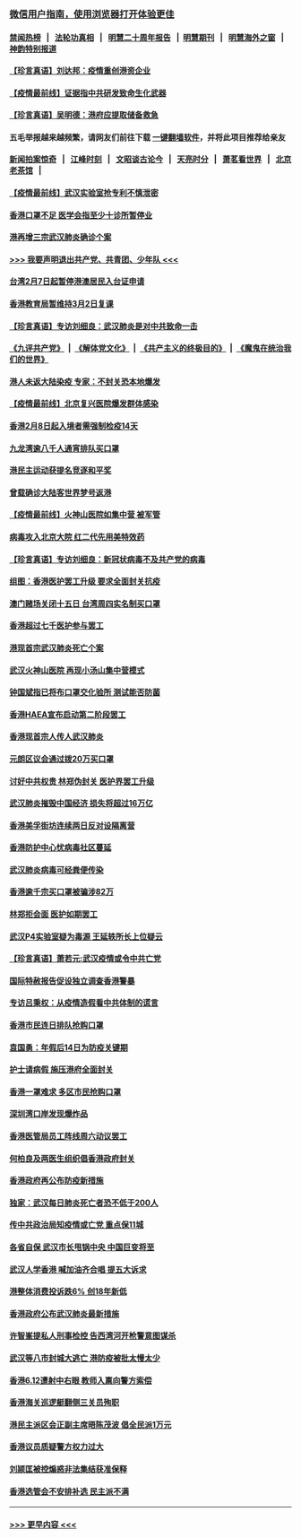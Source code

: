### [微信用户指南，使用浏览器打开体验更佳](https://github.com/gfw-breaker/banned-news1/blob/master/indexes/wechat-guide.md?t=0)
#### [禁闻热榜](热点新闻.md?t=0)  &nbsp;&nbsp;|&nbsp;&nbsp; [法轮功真相](https://github.com/gfw-breaker/truth/blob/master/README.md?t=0) &nbsp;&nbsp;|&nbsp;&nbsp; [明慧二十周年报告](https://github.com/gfw-breaker/mh-reports/blob/master/README.md?t=0) &nbsp;&nbsp;|&nbsp;&nbsp;[明慧期刊](https://github.com/gfw-breaker/mh-qikan) &nbsp;&nbsp;|&nbsp;&nbsp; [明慧海外之窗](https://github.com/gfw-breaker/mh-news/blob/master/README.md?t=0) &nbsp;&nbsp;|&nbsp;&nbsp; [神韵特别报道](https://github.com/gfw-breaker/mh-news/blob/master/shenyun.md?t=0)
#### [【珍言真语】刘达邦：疫情重创港资企业](../pages/nsc415/n11854274.md?t=02091002) 
#### [【疫情最前线】证据指中共研发致命生化武器](../pages/nsc415/n11853087.md?t=02091002) 
#### [【珍言真语】吴明德：港府应提取储备救急](../pages/nsc415/n11852734.md?t=02091002) 
#### 五毛举报越来越频繁，请网友们前往下载 [一键翻墙软件](https://github.com/gfw-breaker/ssr-accounts)，并将此项目推荐给亲友
#### [新闻拍案惊奇](https://github.com/gfw-breaker/banned-news1/blob/master/pages/link4.md) &nbsp;&nbsp;|&nbsp;&nbsp; [江峰时刻](https://github.com/gfw-breaker/banned-news1/blob/master/pages/link4.md) &nbsp;&nbsp;|&nbsp;&nbsp; [文昭谈古论今](https://github.com/gfw-breaker/banned-news1/blob/master/pages/link4.md) &nbsp;&nbsp;|&nbsp;&nbsp; [天亮时分](https://github.com/gfw-breaker/banned-news1/blob/master/pages/link4.md) &nbsp;&nbsp;|&nbsp;&nbsp; [萧茗看世界](https://github.com/gfw-breaker/banned-news1/blob/master/pages/link4.md) &nbsp;&nbsp;|&nbsp;&nbsp; [北京老茶馆](https://github.com/gfw-breaker/banned-news1/blob/master/pages/link4.md) &nbsp;&nbsp;|&nbsp;&nbsp; 
#### [【疫情最前线】武汉实验室抢专利不慎泄密](../pages/nsc415/n11850310.md?t=02091002) 
#### [香港口罩不足 医学会指至少十诊所暂停业](../pages/nsc415/n11850301.md?t=02091002) 
#### [港再增三宗武汉肺炎确诊个案](../pages/nsc415/n11850328.md?t=02091002) 
#### [>>> 我要声明退出共产党、共青团、少年队 <<<](https://github.com/begood0513/goodnews/blob/master/quit/letter.md) 
#### [台湾2月7日起暂停港澳居民入台证申请](../pages/nsc415/n11850304.md?t=02091002) 
#### [香港教育局暂维持3月2日复课](../pages/nsc415/n11850260.md?t=02091002) 
#### [【珍言真语】专访刘细良：武汉肺炎是对中共致命一击](../pages/nsc415/n11849934.md?t=02091002) 
#### [《九评共产党》](https://github.com/begood0513/9ping.md/blob/master/README.md) &nbsp;|&nbsp; [《解体党文化》](../../../../jtdwh.md/blob/master/README.md)  &nbsp;|&nbsp; [《共产主义的终极目的》](../../../../gczydzjmd.md/blob/master/README.md) &nbsp;|&nbsp; [《魔鬼在统治我们的世界》](../../../../mgztzwmdsj.md/blob/master/README.md) 
#### [港人未返大陆染疫 专家：不封关恐本地爆发](../pages/nsc415/n11848021.md?t=02091002) 
#### [【疫情最前线】北京复兴医院爆发群体感染](../pages/nsc415/n11847626.md?t=02091002) 
#### [香港2月8日起入境者需强制检疫14天](../pages/nsc415/n11847658.md?t=02091002) 
#### [九龙湾逾八千人通宵排队买口罩](../pages/nsc415/n11847647.md?t=02091002) 
#### [港民主运动获提名竞逐和平奖](../pages/nsc415/n11847633.md?t=02091002) 
#### [曾载确诊大陆客世界梦号返港](../pages/nsc415/n11847608.md?t=02091002) 
#### [【疫情最前线】火神山医院如集中营 被军管](../pages/nsc415/n11847524.md?t=02091002) 
#### [病毒攻入北京大院 红二代先用美特效药](../pages/nsc415/n11847427.md?t=02091002) 
#### [【珍言真语】专访刘细良：新冠状病毒不及共产党的病毒](../pages/nsc415/n11847164.md?t=02091002) 
#### [组图：香港医护罢工升级 要求全面封关抗疫](../pages/nsc415/n11844107.md?t=02091002) 
#### [澳门赌场关闭十五日 台湾周四实名制买口罩](../pages/nsc415/n11845083.md?t=02091002) 
#### [香港超过七千医护参与罢工](../pages/nsc415/n11845051.md?t=02091002) 
#### [港现首宗武汉肺炎死亡个案](../pages/nsc415/n11844998.md?t=02091002) 
#### [武汉火神山医院 再现小汤山集中营模式](../pages/nsc415/n11844763.md?t=02091002) 
#### [钟国斌指已将布口罩交化验所 测试能否防菌](../pages/nsc415/n11842783.md?t=02091002) 
#### [香港HAEA宣布启动第二阶段罢工](../pages/nsc415/n11842723.md?t=02091002) 
#### [香港现首宗人传人武汉肺炎](../pages/nsc415/n11842766.md?t=02091002) 
#### [元朗区议会通过拨20万买口罩](../pages/nsc415/n11842754.md?t=02091002) 
#### [讨好中共权贵 林郑伪封关 医护界罢工升级](../pages/nsc415/n11842359.md?t=02091002) 
#### [武汉肺炎摧毁中国经济 损失将超过16万亿](../pages/nsc415/n11839723.md?t=02091002) 
#### [香港美孚街坊连续两日反对设隔离营](../pages/nsc415/n11839962.md?t=02091002) 
#### [香港防护中心忧病毒社区蔓延](../pages/nsc415/n11839933.md?t=02091002) 
#### [武汉肺炎病毒可经粪便传染](../pages/nsc415/n11839939.md?t=02091002) 
#### [香港逾千宗买口罩被骗涉82万](../pages/nsc415/n11839914.md?t=02091002) 
#### [林郑拒会面 医护如期罢工](../pages/nsc415/n11839892.md?t=02091002) 
#### [武汉P4实验室疑为毒源 王延轶所长上位疑云](../pages/nsc415/n11835543.md?t=02091002) 
#### [【珍言真语】萧若元:武汉疫情或令中共亡党](../pages/nsc415/n11829394.md?t=02091002) 
#### [国际特赦报告促设独立调查香港警暴](../pages/nsc415/n11833845.md?t=02091002) 
#### [专访吕秉权：从疫情造假看中共体制的谎言](../pages/nsc415/n11833813.md?t=02091002) 
#### [香港市民连日排队抢购口罩](../pages/nsc415/n11833794.md?t=02091002) 
#### [袁国勇：年假后14日为防疫关键期](../pages/nsc415/n11831088.md?t=02091002) 
#### [护士请病假 施压港府全面封关](../pages/nsc415/n11831030.md?t=02091002) 
#### [香港一罩难求 多区市民抢购口罩](../pages/nsc415/n11831002.md?t=02091002) 
#### [深圳湾口岸发现爆炸品](../pages/nsc415/n11828802.md?t=02091002) 
#### [香港医管局员工阵线周六动议罢工](../pages/nsc415/n11828762.md?t=02091002) 
#### [何柏良及两医生组织倡香港政府封关](../pages/nsc415/n11828749.md?t=02091002) 
#### [香港政府再公布防疫新措施](../pages/nsc415/n11828716.md?t=02091002) 
#### [独家：武汉每日肺炎死亡者恐不低于200人](../pages/nsc415/n11828240.md?t=02091002) 
#### [传中共政治局知疫情或亡党 重点保11城](../pages/nsc415/n11828145.md?t=02091002) 
#### [各省自保 武汉市长甩锅中央 中国巨变将至](../pages/nsc415/n11828021.md?t=02091002) 
#### [武汉人学香港 喊加油齐合唱 提五大诉求](../pages/nsc415/n11827046.md?t=02091002) 
#### [港整体消费投诉跌6% 创18年新低](../pages/nsc415/n11817280.md?t=02091002) 
#### [香港政府公布武汉肺炎最新措施](../pages/nsc415/n11817152.md?t=02091002) 
#### [许智峯提私人刑事检控 告西湾河开枪警意图谋杀](../pages/nsc415/n11817132.md?t=02091002) 
#### [武汉等八市封城大逃亡 港防疫被批太慢太少](../pages/nsc415/n11817058.md?t=02091002) 
#### [香港6.12遭射中右眼 教师入禀向警方索偿](../pages/nsc415/n11814678.md?t=02091002) 
#### [香港海关巡逻艇翻侧三关员殉职](../pages/nsc415/n11814604.md?t=02091002) 
#### [港民主派区会正副主席晤陈茂波 倡全民派1万元](../pages/nsc415/n11814582.md?t=02091002) 
#### [香港议员质疑警方权力过大](../pages/nsc415/n11814560.md?t=02091002) 
#### [刘颕匡被控煽惑非法集结获准保释](../pages/nsc415/n11811727.md?t=02091002) 
#### [香港选管会不安排补选 民主派不满](../pages/nsc415/n11811691.md?t=02091002) 

----
#### [ >>> 更早内容 <<< ](../indexes/nsc415-earlier.md)

